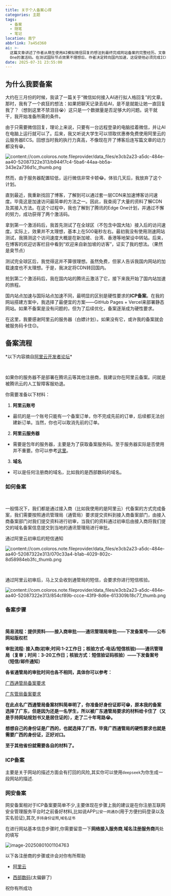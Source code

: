 ```yaml
---
title: 关于个人备案心得
categories: 主题
tags:
  - 备案
  - 随笔
  - 笔记
location: 南宁
abbrlink: 7a45d360
ai: >-
  这篇文章讲述了作者从萌生使用AI模拟微信回复的想法到最终完成网站备案的完整经历。文章首先描述了作者如何受到启发尝试用AI模拟微信聊天，但因服务器性能问题放弃。随后作者转向博客建设，为了提升访问速度开始研究CDN加速，并成功获取腾讯Edge
  One的激活码。在测试国际节点效果不理想后，作者决定转向国内加速，这促使他必须完成ICP备案。文章详细记录了备案流程，包括准备阿里云账号、服务器和域名等材料，并分享了选择广西通管局备案的曲折经历。最后还简要介绍了网安备案的注意事项，为读者提供了实用的备案指南和经验分享。
date: 2025-07-31 23:55:00
---
```


## 为什么我要备案

大约在三月份的时候，我读了一篇关于“微信如何接入AI进行拟人格回复”的文章。那时，我有了一个疯狂的想法：如果把聊天记录丢给AI，是不是就能让她一直回复我了？（想到这里不禁泪目😭）这只是一个数据量是否足够大的问题。说干就干，我开始准备所需的条件。﻿



由于只需要微信回复，理论上来说，只要有一台远程登录的电脑挂着微信，并让AI在电脑上运行就可以了。后来，我又听说大学生可以领取优惠券免费使用阿里云的云服务器ECS。回想当时我的执行力真高，不像现在开了博客后连写篇文章的动力都没有😁。﻿



![content://com.coloros.note.fileprovider/data_files/e3cb2a23-a5dc-484e-aa40-52087322e313/b944f7c4-5ba6-44aa-bb5a-343e2a736d1c_thumb.png](https://blog-image-1302787555.cos.ap-guangzhou.myqcloud.com//imgclip_image002.gif)

然而，由于服务器配置较低，运行微信非常卡顿😂。体验几天后，我放弃了这个计划。﻿



直到最近，我重新找回了博客，了解到可以通过套一层CDN来加速博客访问速度。毕竟这是加速访问最简单的方法之一。因此，我查阅了大量的资料了解CDN及其接入方法。在这个过程中，我也了解到了腾讯的Edge One计划，并通过不懈的努力，成功获得了两个激活码。﻿



拿到第一个激活码后，我首先测试了在全球区（不包含中国大陆）接入后的访问速度。实际上，效果并不太理想，基本上在500毫秒左右。最初我没有使用测速网站测试，我猜测这个访问速度大概是在新加坡、台湾、香港等地架设中转站。后来，在博客的欢迎访客栏目中看到“欢迎来自新加坡的访客”，证实了我的想法。（果然是臭节点）﻿



测试完全球区后，我觉得这并不算很理想。虽然免费，但家人告诉我国内网站的加载速度也不太理想。于是，我决定将CDN转回国内。﻿



抢到第二个激活码后，我在国内站的腾讯云激活了它，接下来我开始了国内站加速的旅程。﻿



国内站点加速与国际站点加速不同，最明显的区别是硬性要求的**ICP备案**。在我的网站搭建方案中，我选择了最便宜的方案——GitHub Pages + Vercel来部署静态网站。如果不备案是没有问题的，但为了后续优化，备案逐渐成为硬性要求。﻿

在这里，我要感谢阿里云的服务器（白嫖计划）。如果没有它，或许我的备案就会被服务码卡住😔。



## 备案流程

*以下内容摘自[阿里云开发者论坛]([https://help.aliyun.com/zh/icp-filing/basic-icp-service/getting-started/quick-start-for-icp-filing-for-personal-websites](https://help.aliyun.com/zh/icp-filing/basic-icp-service/getting-started/quick-start-for-icp-filing-for-personal-websites#https://help.aliyun.com/zh/icp-filing/basic-icp-service/getting-started/quick-start-for-icp-filing-for-personal-websites))*﻿



﻿

如果你的服务器不是部署在腾讯云等其他注册商，我建议你在阿里云备案。问就是被腾讯云的人工智障客服劝退。﻿



你需要准备以下材料：﻿

1. **阿里云账号**

- 最坑的是一个账号只能有一个备案订单，你不完成先前的订单，后续都无法创建新订单。当然，你也可以取消先前的订单。

2. **阿里云服务器**

- 需要是包年的服务器，主要是为了获取备案服务码。至于服务器实际是否使用并不重要。你可以参考[这里](https://help.aliyun.com/zh/icp-filing/basic-icp-service/user-guide/icp-filing-server-access-information-check?spm=a2c4g.11186623.0.0.34723ac1d5HSXj#concept-m5j-vrl-zdb)。

3. **域名**

- 可以是任何注册商的域名，比如我的是西部数码的域名。



### 如何备案

﻿

一般情况下，我们都是通过接入商（比如我使用的是阿里云）代备案的方式完成备案，我们需要按照通讯管理局（通管局）要求提交资料到接入商备案部门，由接入商备案部门对我们提交资料进行初审，当我们的资料通过初审后由接入商将我们提交的域名备案信息提交到当地的通讯管理局进行审批。﻿



通过阿里云初审后的短信通知

![content://com.coloros.note.fileprovider/data_files/e3cb2a23-a5dc-484e-aa40-52087322e313/070c33a4-b1ab-4029-802c-8d58984eb3fc_thumb.png](https://blog-image-1302787555.cos.ap-guangzhou.myqcloud.com//imgclip_image004.gif)

﻿

通过阿里云初审后，马上又会收到通管局的短信，会要求你进行短信核验。

![content://com.coloros.note.fileprovider/data_files/e3cb2a23-a5dc-484e-aa40-52087322e313/854cf89b-ccce-43f9-8d6e-613309b18c77_thumb.png](https://blog-image-1302787555.cos.ap-guangzhou.myqcloud.com//imgclip_image006.gif)

### 备案步骤

﻿

**简易流程：提供资料——接入商审批——通讯管理局审批——下发备案号——公布网站版权栏**﻿



**审批流程: 接入商(初审;时间:1-2工作日；核验方式-电话/短信核验)——通讯管理局（复审；时间：3-20工作日；核验方式：短信验证码核验）——下发备案号（短信/邮件通知）**﻿



**各省通管局的审批时间也各不相同，具体你可以参考：**﻿

[广西通管局备案要求](https://cloud.tencent.com/document/product/243/51710)

[广东管局备案要求](https://cloud.tencent.com/document/product/243/51709)



**在此点名广西通管局备案材料简单明了，你准备好身份证即可😁，原本我的备案选择了广东，但是因为还是一名学生，所以被广东通管局要求的材料给卡住了（又是手持网站规划书又是居住证的），走了二十年弯路😭。**﻿



**想想自己的身份证是广西的，也就选择了广西，毕竟广西通管局的硬性要求也就是需要广西的身份证，正好对口。**﻿



**至于其他省份就需要各自的材料了。**﻿



### ICP备案

主要是关于网站的描述方面会有打回的风险,其实你可以使用`deepseek`为你生成一段网站的描述.

### 网安备案

网安备案相对于ICP备案要简单不少,主要体现在步骤上我的建议是在你注册互联网安全管理服务平台时之前备好材料,比如说APP`公安一网通办`(用于方便扫码登录以及实名验证),其次,`手持身份证照`,`域名证书`



在进行网站基本信息步骤时,你需要留意一下**网络接入服务商**,**域名注册服务商**两处的填写

![image-20250801001104763](https://image-head.gbfun.cc///imgimage-20250801001104763.png?blog-image?)

以下各注册商的步骤或许会对你有所帮助

- [阿里云](https://help.aliyun.com/zh/icp-filing/basic-icp-service/the-public-security-network-for-the-record-information-fill-in-the-guide)

- [西部数码](https://www.west.cn/faq/list.asp?Unid=2517)(太偏僻了)



祝你有所成功